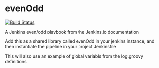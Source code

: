# evenOdd
[![Build Status](http://localhost:8081/buildStatus/icon?job=JET-libraries)](http://localhost:8081/job/JET-libraries/)

A Jenkins even/odd playbook from the Jenkins.io documentation

Add this as a shared library called evenOdd in your jenkins
instance, and then instantiate the pipeline in your project Jenkinsfile

This will also use an example of global variabls from the log.groovy
definitions
